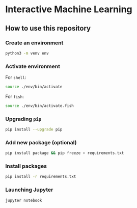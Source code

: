 # Interactive Machine Learning

## How to use this repository

### Create an environment

```bash
python3 -m venv env
```

### Activate environment

For `shell`:

```bash
source ./env/bin/activate
```

For `fish`:

```bash
source ./env/bin/activate.fish
```

### Upgrading `pip`

```bash
pip install --upgrade pip
```

### Add new package (optional)

```bash
pip install package && pip freeze > requirements.txt
```

### Install packages

```bash
pip install -r requirements.txt
```

### Launching Jupyter

```bash
jupyter notebook
```

